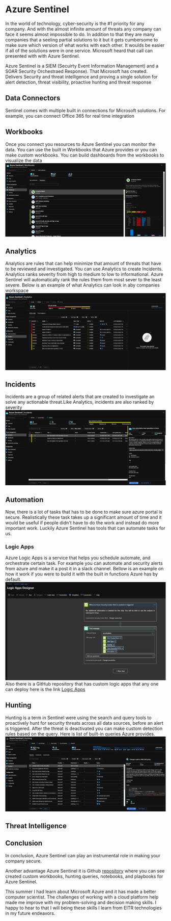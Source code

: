 # Azure Sentinel 
In the world of technology, cyber-security is the #1 priority for any company. And with the almost infinite amount of threats any company can face it seems almost impossible to do. In addition to that they are many companies that a seeling partial solutions to it but it gets cumbersome to make sure which version of what works with each other. It woulds be easier if all  of the solutions were in one service. Microsoft heard that call can presented with with Azure Sentinel.    

Azure Sentinel is a SIEM (Secuirty Event Information Management) and a SOAR Security Orchestraed Response). That Microsoft has created. Delivers Security and threat intelligence and proving a single solution for alert detection, threat visibility, proactive hunting and threat response

## Data Connectors 
Sentinel comes with multiple built in connections for Microsoft solutions. For example, you can connect Office 365 for real time integration

## Workbooks 
Once you connect you resources to Azure Sentinel you can monitor the data. You can use the built in Workbooks that Azure provides or you can make custom workbooks. You can build dashboards from the workbooks to visualize the data
![](images/workbooks.png)
## Analytics
Analytics are rules that can help minimize that amount of threats that have to be reviewed and investigated. You can use Analytics to create Incidents. Analytics ranks severity from high to medium to low to informational. Azure Sentinel will automatically rank the rules them from most sever to the least severe. Below is an example of what Analytics can look in aby companies workspace
![](images/analytics.png)
## Incidents 
Incidents are a group of related alerts that are created to investigate an solve any actionable threat.Like Analytics, incidents are also ranked by severity 
![](images/incidents.png)
## Automation
Now, there is a lot of tasks that has to be done to make sure azure portal is secure. Realistically these task takes up a significant amount of time and it would be useful if people didn't have to do the work and instead do more important work. Luckily Azure Sentinel has tools that can automate tasks for us. 
### Logic Apps
Azure Logic Apps is a service that helps you  schedule automate, and orchestrate certain task. For example you can automate and security alerts from azure and make it a post it in a slack channel. 
Bellow is an example on how it work if you were to build it with the built in functions Azure has by default. 
![](images/logicapp.png)
Also there is a GitHub repository that has custom logic apps that any one can deploy here is the  link 
[Logic Apps ](https://github.com/Azure/logicapps)
## Hunting 
Hunting is a term in Sentinel were using the search and query tools to proactively hunt for security threats across all data sources, before an alert is triggered. After the threat is deactivated you can make custom detection rules based on the query. Here is list of built-in queries Azure provides. 
![](images/hunting.png)
## Threat Intelligence 
## Conclusion
In conclusion, Azure Sentinel can play an instrumental role in making your company secure.

Another advantage Azure Sentinel it is Github [repository](https://github.com/Azure/Azure-Sentinel) where you can see created custom workbooks, hunting queries, notebooks, and playbooks for Azure Sentinel.

This summer I had learn about Microsoft Azure and it has made a better computer scientist.  The challenges of working with a cloud platform help made me improve with my problem-solving and decision making skills. I happy to hear to that I will being these skills I learn from EITR technologies in my future endeavors. 
